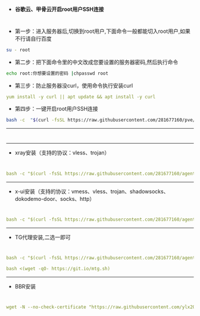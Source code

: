 

- #### 谷歌云、甲骨云开启root用户SSH连接
#

- 第一步：进入服务器后,切换到root用户,下面命令一般都能切入root用户,如果不行请自行百度
```sh
su - root
```

- 第二步：把下面命令里的中文改成您要设置的服务器密码,然后执行命令
```sh
echo root:你想要设置的密码 |chpasswd root
```

- 第三步：防止服务器没curl，使用命令执行安装curl
```yaml
yum install -y curl || apt update && apt install -y curl
```

- 第四步：一键开启root用户SSH连接
```sh
bash -c  "$(curl -fsSL https://raw.githubusercontent.com/281677160/pve/main/ssh.sh)"
```
---
#
---
- xray安装（支持的协议：vless、trojan）
#
```yaml
bash -c "$(curl -fsSL https://raw.githubusercontent.com/281677160/agent/main/xray_install.sh)"
```
---
- x-ui安装（支持的协议：vmess、vless、trojan、shadowsocks、dokodemo-door、socks、http）
#
```yaml
bash -c "$(curl -fsSL https://raw.githubusercontent.com/281677160/agent/main/x-ui.sh)"
```
---
- TG代理安装,二选一即可
#
```yaml
bash -c "$(curl -fsSL https://raw.githubusercontent.com/281677160/agent/main/erlang_tg.sh)"
```

```yaml
bash <(wget -qO- https://git.io/mtg.sh)
```
---
- BBR安装
#
```yaml
wget -N --no-check-certificate "https://raw.githubusercontent.com/ylx2016/Linux-NetSpeed/master/tcp.sh" && chmod +x tcp.sh && ./tcp.sh
```
